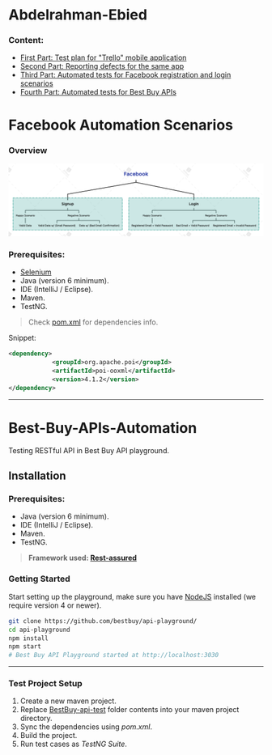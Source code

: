 # Abdelrahman-Ebied

### Content:
* [First Part: Test plan for "Trello" mobile application](Trello-TestPlan.pdf)
* [Second Part: Reporting defects for the same app](https://docs.google.com/spreadsheets/d/17q4oWgtqATZDnSg2ABUwnA7vh7A_FStI-wOJ7HARrPQ/edit?usp=sharing)
* [Third Part: Automated tests for Facebook registration and login scenarios](/FacebookAutomation)
* [Fourth Part: Automated tests for Best Buy APIs](#best-buy-apis-automation)

# Facebook Automation Scenarios
### Overview
![image](/FacebookAutomation/Facebook.png)

### Prerequisites:
-   [Selenium](https://www.selenium.dev/)
-   Java (version 6 minimum).
-   IDE (IntelliJ / Eclipse).
-   Maven.
-   TestNG.
> Check [pom.xml](/FacebookAutomation/pom.xml) for dependencies info.

Snippet:
```XML
<dependency>
            <groupId>org.apache.poi</groupId>
            <artifactId>poi-ooxml</artifactId>
            <version>4.1.2</version>
</dependency>
````


---

# Best-Buy-APIs-Automation
Testing RESTful API in Best Buy API playground.

## Installation

### Prerequisites:
-   Java (version 6 minimum).
-   IDE (IntelliJ / Eclipse).
-   Maven.
-   TestNG.

>**Framework used: [Rest-assured](https://rest-assured.io/)**

### Getting Started
Start setting up the playground, make sure you have  [NodeJS](https://nodejs.org/)  installed (we require version 4 or newer).

```bash
git clone https://github.com/bestbuy/api-playground/
cd api-playground
npm install
npm start
# Best Buy API Playground started at http://localhost:3030
```

---
### Test Project Setup
1. Create a new maven project.
2. Replace [BestBuy-api-test](/BestBuy-api-test)  folder contents into your maven project directory.
3. Sync the dependencies using *pom.xml*.
4. Build the project.
5. Run test cases as *TestNG Suite*.

